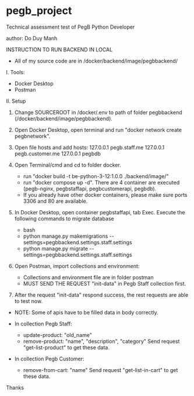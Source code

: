 # pegb_project
Technical assessment test of PegB Python Developer

author: Do Duy Manh

INSTRUCTION TO RUN BACKEND IN LOCAL
* All of my source code are in /docker/backend/image/pegbbackend/

I. Tools:
- Docker Desktop
- Postman

II. Setup
1. Change SOURCEROOT in /docker/.env to path of folder pegbbackend (/docker/backend/image/pegbbackend).
2. Open Docker Desktop, open terminal and run "docker network create pegbnetwork".
3. Open file hosts and add hosts:
	127.0.0.1 pegb.staff.me
    127.0.0.1 pegb.customer.me
    127.0.0.1 pegbdb

4. Open Terminal/cmd and cd to folder docker. 
    - run "docker build -t be-python-3-12:1.0.0 ./backend/image/"
    - run "docker compose up -d". There are 4 container are executed (pegb-nginx, pegbstaffapi, pegbcustomerapi, pegbdb).
    * If you already have other docker containers, please make sure ports 3306 and 80 are available.

5. In Docker Desktop, open container pegbstaffapi, tab Exec. Execute the following commands to migrate database
	- bash
	- python manage.py makemigrations --settings=pegbbackend.settings.staff.settings
	- python manage.py migrate --settings=pegbbackend.settings.staff.settings

6. Open Postman, import collections and environment:
    - Collections and environment file are in folder postman
    - MUST SEND THE REQUEST "init-data" in Pegb Staff collection first.

7. After the request "init-data" respond success, the rest requests are able to test now.

* NOTE: Some of apis have to be filled data in body correctly.
- In collection Pegb Staff:
    - update-product: "old_name" 
    - remove-product: "name", "description", "category"
    Send request "get-list-product" to get these data.

- In collection Pegb Customer:
    - remove-from-cart: "name"
    Send request "get-list-in-cart" to get these data.

Thanks

